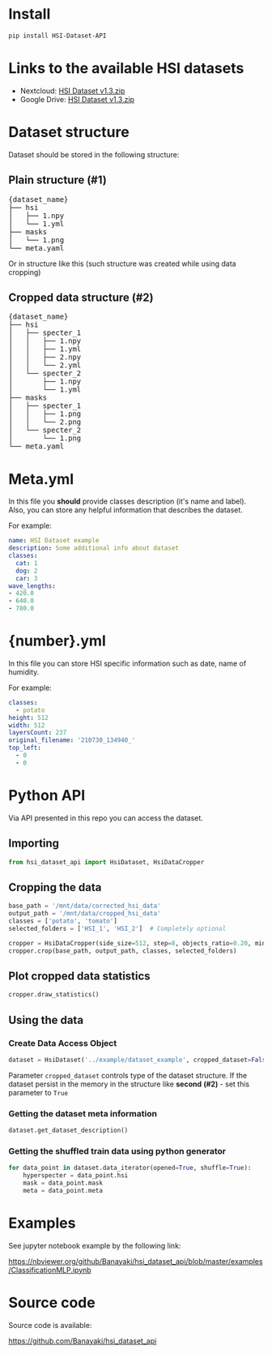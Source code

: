# Install

```bash
pip install HSI-Dataset-API
```

# Links to the available HSI datasets

* Nextcloud: [HSI Dataset v1.3.zip](https://tinyurl.com/3vas5sw4)
* Google Drive: [HSI Dataset v1.3.zip](https://tinyurl.com/38cbp65c)

# Dataset structure
Dataset should be stored in the following structure:

## Plain structure (#1)

<pre>
{dataset_name}
├── hsi
│   ├── 1.npy
│   └── 1.yml
├── masks
│   └── 1.png
└── meta.yaml
</pre>

Or in structure like this (such structure was created while using data cropping)

## Cropped data structure (#2)

<pre>
{dataset_name}
├── hsi
│   ├── specter_1
│   │   ├── 1.npy
│   │   ├── 1.yml
│   │   ├── 2.npy
│   │   └── 2.yml
│   └── specter_2
│       ├── 1.npy
│       └── 1.yml
├── masks
│   ├── specter_1
│   │   ├── 1.png
│   │   └── 2.png
│   └── specter_2
│       └── 1.png
└── meta.yaml
</pre>

# Meta.yml
In this file you **should** provide classes description (it's name and label). Also, you can store any helpful information that describes the dataset. 

For example:

```yaml
name: HSI Dataset example
description: Some additional info about dataset
classes:
  cat: 1
  dog: 2
  car: 3
wave_lengths:
- 420.0
- 640.0
- 780.0 
```

# {number}.yml
In this file you can store HSI specific information such as date, name of humidity. 

For example:

```yaml
classes:
  - potato
height: 512
width: 512
layersCount: 237
original_filename: '210730_134940_'
top_left:
  - 0
  - 0
```

# Python API
Via API presented in this repo you can access the dataset.

## Importing

```python
from hsi_dataset_api import HsiDataset, HsiDataCropper
```

## Cropping the data

```python
base_path = '/mnt/data/corrected_hsi_data'
output_path = '/mnt/data/cropped_hsi_data'
classes = ['potato', 'tomato']
selected_folders = ['HSI_1', 'HSI_2']  # Completely optional

cropper = HsiDataCropper(side_size=512, step=8, objects_ratio=0.20, min_class_ratio=0.01)
cropper.crop(base_path, output_path, classes, selected_folders)
```

## Plot cropped data statistics

```python
cropper.draw_statistics()
```

## Using the data

### Create Data Access Object
```python
dataset = HsiDataset('../example/dataset_example', cropped_dataset=False)
```

Parameter `cropped_dataset` controls type of the dataset structure. If the dataset persist in the memory in
the structure like **second** **(#2)** - set this parameter to `True`

### Getting the dataset meta information
```python
dataset.get_dataset_description()
```

### Getting the shuffled train data using python generator
```python
for data_point in dataset.data_iterator(opened=True, shuffle=True):
    hyperspecter = data_point.hsi
    mask = data_point.mask
    meta = data_point.meta
```

# Examples

See jupyter notebook example by the following link:

https://nbviewer.org/github/Banayaki/hsi_dataset_api/blob/master/examples/ClassificationMLP.ipynb


# Source code

Source code is available: 

https://github.com/Banayaki/hsi_dataset_api
